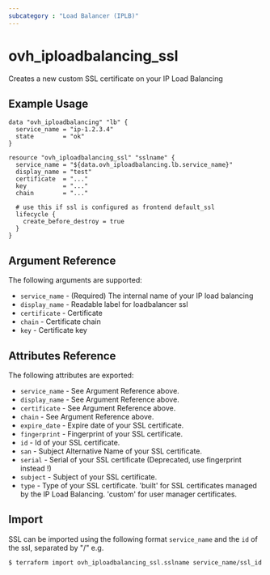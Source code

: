 ```yaml
---
subcategory : "Load Balancer (IPLB)"
---
```


# ovh_iploadbalancing_ssl

Creates a new custom SSL certificate on your IP Load Balancing

## Example Usage

```hcl
data "ovh_iploadbalancing" "lb" {
  service_name = "ip-1.2.3.4"
  state        = "ok"
}

resource "ovh_iploadbalancing_ssl" "sslname" {
  service_name = "${data.ovh_iploadbalancing.lb.service_name}"
  display_name = "test"
  certificate  = "..."
  key          = "..."
  chain        = "..."

  # use this if ssl is configured as frontend default_ssl
  lifecycle {
    create_before_destroy = true
  }
}
```

## Argument Reference

The following arguments are supported:

* `service_name` - (Required) The internal name of your IP load balancing
* `display_name` - Readable label for loadbalancer ssl
* `certificate` - Certificate
* `chain` - Certificate chain
* `key` - Certificate key

## Attributes Reference

The following attributes are exported:

* `service_name` - See Argument Reference above.
* `display_name` - See Argument Reference above.
* `certificate` - See Argument Reference above.
* `chain` - See Argument Reference above.
* `expire_date` - Expire date of your SSL certificate.
* `fingerprint` - Fingerprint of your SSL certificate.
* `id` - Id of your SSL certificate.
* `san` - Subject Alternative Name of your SSL certificate.
* `serial` - Serial of your SSL certificate (Deprecated, use fingerprint instead !)
* `subject` - Subject of your SSL certificate.
* `type` - Type of your SSL certificate. 'built' for SSL certificates managed by the IP Load Balancing. 'custom' for user manager certificates.

## Import

SSL can be imported using the following format `service_name` and the `id` of the ssl, separated by "/" e.g.

```bash
$ terraform import ovh_iploadbalancing_ssl.sslname service_name/ssl_id
```